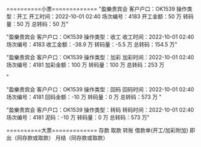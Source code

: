 ==========小票=============
"盈樂贵宾会
客户户口：OK1539
操作类型：开工
开工时间：2022-10-01 02:40
场次编号：4183
开工金额：50 万
转码量：50 万
总转码：50 万"

"盈樂贵宾会
客户户口：OK1539
操作类型：收工
收工时间：2022-10-01 02:40
场次编号：4183
收工金额：-38.9 万
转码量：-5.5 万
总转码：154.5 万"

"盈樂贵宾会
客户户口：OK1539
操作类型：加彩
加彩时间：2022-10-01 02:40
场次编号：4181
加彩金额：100 万
转码量：100 万
总转码：253 万

"

"盈樂贵宾会
客户户口：OK1539
操作类型：回码
回码时间：2022-10-01 02:40
场次编号：4181
回码金额：-10 万
转码量：0 万
总转码：573 万
"

"盈樂贵宾会
客户户口：OK1539
操作类型：转码
转码时间：2022-10-01 02:40
场次编号：4181
泥码：-10 万
转码量：0 万
总转码：573 万"

==========大票=============
存款
取款
转账
借款单(开工/加彩附加)
即出（同存款或取款）
月结（同存款或取款）

